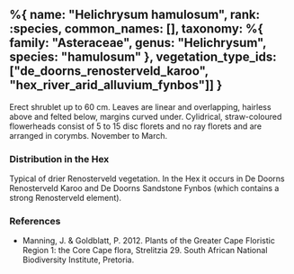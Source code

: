 %{
    name: "Helichrysum hamulosum",
    rank: :species,
    common_names: [],
    taxonomy: %{
        family: "Asteraceae",
        genus: "Helichrysum",
        species: "hamulosum"
    },
    vegetation_type_ids: ["de_doorns_renosterveld_karoo", "hex_river_arid_alluvium_fynbos"]]
}
---

Erect shrublet up to 60 cm. Leaves are linear and overlapping, hairless above and felted below,
margins curved under. Cylidrical, straw-coloured flowerheads consist of 5 to 15 disc florets and
no ray florets and are arranged in corymbs. November to March.

<!-- read more -->

### Distribution in the Hex

Typical of drier Renosterveld vegetation. In the Hex it occurs in De Doorns Renosterveld Karoo
and De Doorns Sandstone Fynbos (which contains a strong Renosterveld element).

### References

* Manning, J. & Goldblatt, P. 2012. Plants of the Greater Cape Floristic Region 1: the Core Cape flora, Strelitzia 29. South African National Biodiversity Institute, Pretoria.